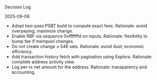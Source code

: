Decision Log

2025-09-08
- Adopt two-pass PSBT build to compute exact fees. Rationale: avoid overpaying; maximize change.
- Enable RBF via sequence 0xfffffffd on inputs. Rationale: flexibility to bump fee if mempool changes.
- Do not create change ≤ 546 sats. Rationale: avoid dust; economic efficiency.
- Add transaction history fetch with pagination using Esplora. Rationale: complete address activity view.
- Log per-tx net amount for the address. Rationale: transparency and accounting.

